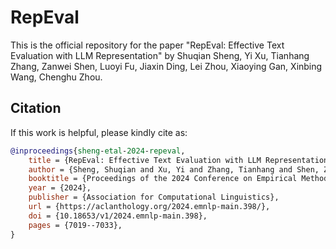 # RepEval
This is the official repository for the paper "RepEval: Effective Text Evaluation with LLM Representation" by Shuqian Sheng, Yi Xu, Tianhang Zhang, Zanwei Shen, Luoyi Fu, Jiaxin Ding, Lei Zhou, Xiaoying Gan, Xinbing Wang, Chenghu Zhou. 

## Citation

If this work is helpful, please kindly cite as:

```bibtex
@inproceedings{sheng-etal-2024-repeval,
    title = {RepEval: Effective Text Evaluation with LLM Representation},
    author = {Sheng, Shuqian and Xu, Yi and Zhang, Tianhang and Shen, Zanwei and Fu, Luoyi and Ding, Jiaxin and Zhou, Lei and Gan, Xiaoying and Wang, Xinbing and Zhou, Chenghu},
    booktitle = {Proceedings of the 2024 Conference on Empirical Methods in Natural Language Processing},
    year = {2024},
    publisher = {Association for Computational Linguistics},
    url = {https://aclanthology.org/2024.emnlp-main.398/},
    doi = {10.18653/v1/2024.emnlp-main.398},
    pages = {7019--7033},
}
```
